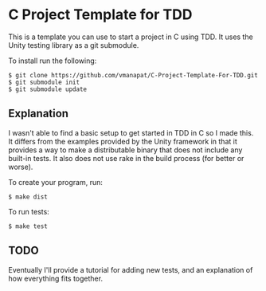 C Project Template for TDD
==========================
This is a template you can use to start a project in C using TDD. It uses the
Unity testing library as a git submodule.

To install run the following: 


```
$ git clone https://github.com/vmanapat/C-Project-Template-For-TDD.git
$ git submodule init
$ git submodule update
```


Explanation
-----------
I wasn't able to find a basic setup to get started in TDD in C so I made this. 
It differs from the examples provided by the Unity framework in that it 
provides a way to make a distributable binary that does not include any 
built-in tests. It also does not use rake in the build process 
(for better or worse).

To create your program, run:

`$ make dist`

To run tests: 

`$ make test`

TODO
-----------------
Eventually I'll provide a tutorial for adding new tests, and an explanation of
how everything fits together. 
